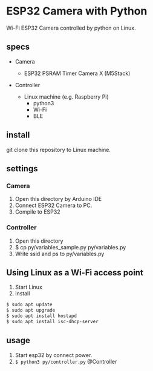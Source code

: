 # ESP32 Camera with Python

Wi-Fi ESP32 Camera controlled by python on Linux.

## specs

* Camera
    * ESP32 PSRAM Timer Camera X (M5Stack)

* Controller
    * Linux machine (e.g. Raspberry Pi)
        * python3
        * Wi-Fi
        * BLE


## install

git clone this repository to Linux machine.

## settings

### Camera

1. Open this directory by Arduino IDE
2. Connect ESP32 Camera to PC.
3. Compile to ESP32


### Controller

1. Open this directory
2. $ cp py/variables_sample.py py/variables.py
3. Write ssid and ps to py/variables.py


## Using Linux as a Wi-Fi access point

1. Start Linux
2. install
```bash
$ sudo apt update
$ sudo apt upgrade
$ sudo apt install hostapd
$ sudo apt install isc-dhcp-server
```

## usage

1. Start esp32 by connect power.
2. `$ python3 py/controller.py` @Controller
